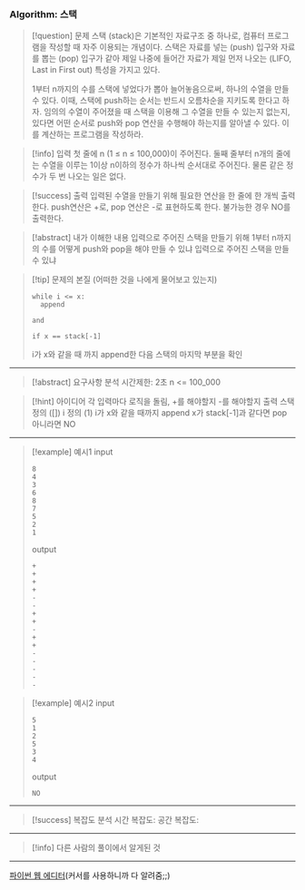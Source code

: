 ### Algorithm: 스택

> [!question] 문제
> 스택 (stack)은 기본적인 자료구조 중 하나로, 컴퓨터 프로그램을 작성할 때 자주 이용되는 개념이다. 스택은 자료를 넣는 (push) 입구와 자료를 뽑는 (pop) 입구가 같아 제일 나중에 들어간 자료가 제일 먼저 나오는 (LIFO, Last in First out) 특성을 가지고 있다.
>
> 1부터 n까지의 수를 스택에 넣었다가 뽑아 늘어놓음으로써, 하나의 수열을 만들 수 있다. 이때, 스택에 push하는 순서는 반드시 오름차순을 지키도록 한다고 하자. 임의의 수열이 주어졌을 때 스택을 이용해 그 수열을 만들 수 있는지 없는지, 있다면 어떤 순서로 push와 pop 연산을 수행해야 하는지를 알아낼 수 있다. 이를 계산하는 프로그램을 작성하라.

> [!info] 입력
> 첫 줄에 n (1 ≤ n ≤ 100,000)이 주어진다. 둘째 줄부터 n개의 줄에는 수열을 이루는 1이상 n이하의 정수가 하나씩 순서대로 주어진다. 물론 같은 정수가 두 번 나오는 일은 없다.

> [!success] 출력
> 입력된 수열을 만들기 위해 필요한 연산을 한 줄에 한 개씩 출력한다. push연산은 +로, pop 연산은 -로 표현하도록 한다. 불가능한 경우 NO를 출력한다.

> [!abstract] 내가 이해한 내용
> 입력으로 주어진 스택을 만들기 위해 1부터 n까지의 수를 어떻게 push와 pop을 해야 만들 수 있냐
> 입력으로 주어진 스택을 만들 수 있냐

> [!tip] 문제의 본질 (어떠한 것을 나에게 물어보고 있는지)
>
> ```
> while i <= x:
> 	append
>
> and
>
> if x == stack[-1]
> ```
>
> i가 x와 같을 때 까지 append한 다음 스택의 마지막 부분을 확인

---

> [!abstract] 요구사항 분석
> 시간제한: 2초
> n <= 100_000

> [!hint] 아이디어
> 각 입력마다 로직을 돌림, +를 해야할지 -를 해야할지 출력
> 스택 정의 ([])
> i 정의 (1)
> i가 x와 같을 때까지 append
> x가 stack[-1]과 같다면 pop
> 아니라면 NO

---

> [!example] 예시1
> input
>
> ```
> 8
> 4
> 3
> 6
> 8
> 7
> 5
> 2
> 1
> ```
>
> output
>
> ```
> +
> +
> +
> +
> -
> -
> +
> +
> -
> +
> +
> -
> -
> -
> -
> -
> ```

> [!example] 예시2
> input
>
> ```
> 5
> 1
> 2
> 5
> 3
> 4
> ```
>
> output
>
> ```
> NO
> ```

---

> [!success] 복잡도 분석
> 시간 복잡도:
> 공간 복잡도:

---

> [!info] 다른 사람의 풀이에서 알게된 것

---

[파이썬 웹 에디터](https://www.online-python.com/)(커서를 사용하니까 다 알려줌;;)
